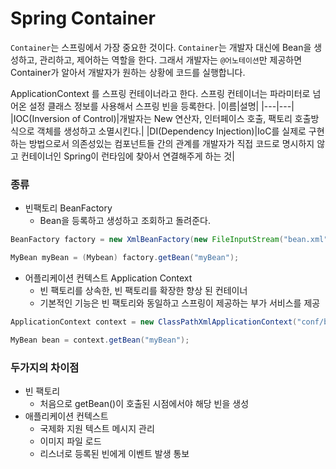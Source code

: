 # Spring Container
`Container`는 스프링에서 가장 중요한 것이다. `Container`는 개발자 대신에 Bean을 생성하고, 관리하고, 제어하는 역할을 한다.
그래서 개발자는 `@어노테이션`만 제공하면 Container가 알아서 개발자가 원하는 상황에 코드를 실행합니다.

ApplicationContext 를 스프링 컨테이너라고 한다.
스프링 컨테이너는 파라미터로 넘어온 설정 클래스 정보를 사용해서 스프링 빈을 등록한다.
|이름|설명|
|---|---|
|IOC(Inversion of Control)|개발자는 New 연산자, 인터페이스 호출, 팩토리 호출방식으로 객체를 생성하고 소멸시킨다.|
|DI(Dependency Injection)|IoC를 실제로 구현하는 방법으로서 의존성있는 컴포넌트들 간의 관계를 개발자가 직접 코드로 명시하지 않고 컨테이너인 Spring이 런타임에 찾아서 연결해주게 하는 것|

### 종류
+ 빈팩토리 BeanFactory
    + Bean을 등록하고 생성하고 조회하고 돌려준다.
```java
BeanFactory factory = new XmlBeanFactory(new FileInputStream("bean.xml"));

MyBean myBean = (Mybean) factory.getBean("myBean");
```

+ 어플리케이션 컨텍스트 Application Context
    + 빈 팩토리를 상속한, 빈 팩토리를 확장한 향상 된 컨테이너
    + 기본적인 기능은 빈 팩토리와 동일하고 스프링이 제공하는 부가 서비스를 제공
```java
ApplicationContext context = new ClassPathXmlApplicationContext("conf/bean.xml");

MyBean bean = context.getBean("myBean");
```

### 두가지의 차이점
+ 빈 팩토리
    + 처음으로 getBean()이 호출된 시점에서야 해당 빈을 생성
+ 애플리케이션 컨텍스트
    + 국제화 지원 텍스트 메시지 관리
    + 이미지 파일 로드
    + 리스너로 등록된 빈에게 이벤트 발생 통보
